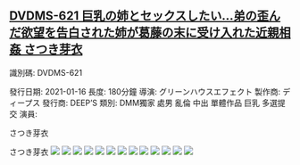 ## [DVDMS-621 巨乳の姉とセックスしたい…弟の歪んだ欲望を告白された姉が葛藤の末に受け入れた近親相姦 さつき芽衣](https://cdn.jsdelivr.net/gh/ghcdn/DVDMS-621/res/index.m3u8)
識別碼: DVDMS-621

發行日期: 2021-01-16
長度: 180分鐘
導演: グリーンハウスエフェクト
製作商: ディープス
 發行商: DEEP’S
 類別:
 DMM獨家
處男
亂倫
中出
單體作品
巨乳
多選提交
 演員:




さつき芽衣





さつき芽衣
![](./img/pic0.jpg)
![](./pic1.jpg)
![](./pic2.jpg)
![](./pic3.jpg)
![](./pic4.jpg)
![](./pic5.jpg)
![](./pic6.jpg)
![](./pic7.jpg)
![](./pic8.jpg)
![](./pic9.jpg)
![](./pic10.jpg)
![](./pic11.jpg)
![](./pic12.jpg)
